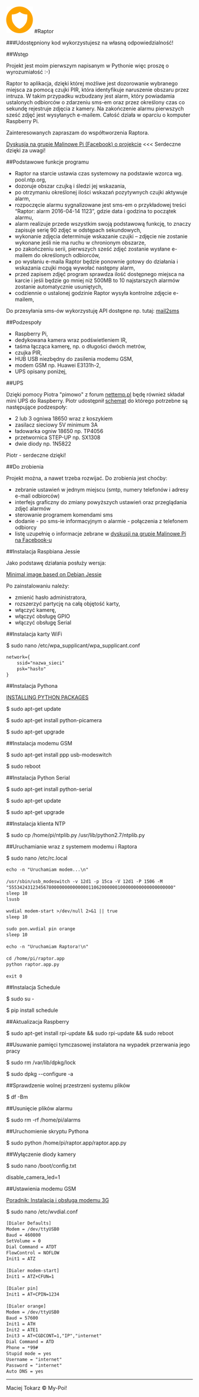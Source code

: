﻿![Raptor](/Docs/icon.png)
#Raptor

###Udostępniony kod wykorzystujesz na własną odpowiedzialność!

##Wstęp

Projekt jest moim pierwszym napisanym w Pythonie więc proszę o wyrozumiałość :-)

Raptor to aplikacja, dzięki której możliwe jest dozorowanie wybranego miejsca za pomocą czujki PIR, która identyfikuje naruszenie obszaru przez intruza. 
W takim przypadku wzbudzany jest alarm, który powiadamia ustalonych odbiorców o zdarzeniu sms-em oraz przez określony czas co sekundę rejestruje zdjęcia z kamery. 
Na zakończenie alarmu pierwszych sześć zdjęć jest wysyłanych e-mailem. Całość działa w oparciu o komputer Raspberry Pi.

Zainteresowanych zapraszam do współtworzenia Raptora.

[Dyskusja na grupie Malinowe Pi (Facebook) o projekcie](https://www.facebook.com/groups/malinowepi/permalink/433256330178355/) <<< Serdeczne dzięki za uwagi!

##Podstawowe funkcje programu

- Raptor na starcie ustawia czas systemowy na podstawie wzorca wg. pool.ntp.org,
- dozoruje obszar czujką i śledzi jej wskazania,
- po otrzymaniu określonej ilości wskazań pozytywnych czujki aktywuje alarm,
- rozpoczęcie alarmu sygnalizowane jest sms-em o przykładowej treści “Raptor: alarm 2016-04-14 1123”, gdzie data i godzina to początek alarmu,
- alarm realizuje przede wszystkim swoją podstawową funkcję, to znaczy zapisuje serię 90 zdjęć w odstępach sekundowych,
- wykonanie zdjęcia determinuje wskazanie czujki – zdjęcie nie zostanie wykonane jeśli nie ma ruchu w chronionym obszarze,
- po zakończeniu serii, pierwszych sześć zdjęć zostanie wysłane e-mailem do określonych odbiorców,
- po wysłaniu e-maila Raptor będzie ponownie gotowy do działania i wskazania czujki mogą wywołać następny alarm,
- przed zapisem zdjęć program sprawdza ilość dostępnego miejsca na karcie i jeśli będzie go mniej niż 500MB to 10 najstarszych alarmów zostanie automatycznie usuniętych,
- codziennie o ustalonej godzinie Raptor wysyła kontrolne zdjęcie e-mailem,

Do przesyłania sms-ów wykorzystuję API dostępne np. tutaj: [mail2sms](https://www.smsapi.pl/mail2sms)

##Podzespoły

- Raspberry Pi,
- dedykowana kamera wraz podświetleniem IR,
- taśma łącząca kamerę, np. o długości dwóch metrów,
- czujka PIR,
- HUB USB niezbędny do zasilenia modemu GSM,
- modem GSM np. Huawei E3131h-2,
- UPS opisany poniżej,

##UPS

Dzięki pomocy Piotra "pimowo" z forum [nettemp.pl](http://nettemp.pl/forum/viewtopic.php?f=8&t=653&hilit=ups) będę również składał mini UPS do Raspberry. Piotr udostępnił [schemat](/Docs/UPS_mini.png) do którego potrzebne są następujące podzespoły:

- 2 lub 3 ogniwa 18650 wraz z koszykiem
- zasilacz sieciowy 5V minimum 3A 
- ładowarka ogniw 18650 np. TP4056
- przetwornica STEP-UP np. SX1308 
- dwie diody np. 1N5822

Piotr - serdeczne dzięki!

##Do zrobienia

Projekt można, a nawet trzeba rozwijać. Do zrobienia jest choćby:

- zebranie ustawień w jednym miejscu (smtp, numery telefonów i adresy e-mail odbiorców)
- interfejs graficzny do zmiany powyższych ustawień oraz przeglądania zdjęć alarmów
- sterowanie programem komendami sms
- dodanie - po sms-ie informacyjnym o alarmie - połączenia z telefonem odbiorcy
- listę uzupełnię o informacje zebrane w [dyskusji na grupie Malinowe Pi na Facebook-u](https://www.facebook.com/groups/malinowepi/permalink/433256330178355/)

##Instalacja Raspbiana Jessie

Jako podstawę działania posłuży wersja:

[Minimal image based on Debian Jessie](https://www.raspberrypi.org/downloads/raspbian/)

Po zainstalowaniu należy:

- zmienić hasło administratora,
- rozszerzyć partycję na całą objętość karty,
- włączyć kamerę,
- włączyć obsługę GPIO
- włączyć obsługę Serial

##Instalacja karty WiFi

$ sudo nano /etc/wpa_supplicant/wpa_supplicant.conf

```
network={
    ssid="nazwa_sieci"
    psk="hasło"
}
```
##Instalacja Pythona

[INSTALLING PYTHON PACKAGES](https://www.raspberrypi.org/documentation/linux/software/python.md)

$ sudo apt-get update

$ sudo apt-get install python-picamera

$ sudo apt-get upgrade

##Instalacja modemu GSM

$ sudo apt-get install ppp usb-modeswitch

$ sudo reboot

##Instalacja Python Serial

$ sudo apt-get install python-serial

$ sudo apt-get update

$ sudo apt-get upgrade

##Instalacja klienta NTP

$ sudo cp /home/pi/ntplib.py /usr/lib/python2.7/ntplib.py

##Uruchamianie wraz z systemem modemu i Raptora

$ sudo nano /etc/rc.local

```
echo -n "Uruchamiam modem...\n"

/usr/sbin/usb_modeswitch -v 12d1 -p 15ca -V 12d1 -P 1506 -M "55534243123456780000000000000011062000000100000000000000000000"
sleep 10
lsusb

wvdial modem-start >/dev/null 2>&1 || true
sleep 10

sudo pon.wvdial pin orange
sleep 10

echo -n "Uruchamiam Raptora!\n"

cd /home/pi/raptor.app
python raptor.app.py

exit 0
```

##Instalacja Schedule

$ sudo su -

$ pip install schedule

##Aktualizacja Raspberry

$ sudo apt-get install rpi-update && sudo rpi-update && sudo reboot 

##Usuwanie pamięci tymczasowej instalatora na wypadek przerwania jego pracy

$ sudo rm /var/lib/dpkg/lock

$ sudo dpkg --configure -a

##Sprawdzenie wolnej przestrzeni systemu plików

$ df -Bm

##Usunięcie plików alarmu

$ sudo rm -rf /home/pi/alarms

##Uruchomienie skryptu Pythona

$ sudo python /home/pi/raptor.app/raptor.app.py

##Wyłączenie diody kamery

$ sudo nano /boot/config.txt

disable_camera_led=1

##Ustawienia modemu GSM

[Poradnik: Instalacja i obsługa modemu 3G](https://dug.net.pl/drukuj/132/huawei_e122___instalacja_i_obsluga_modemu_3g/)

$ sudo nano /etc/wvdial.conf

```
[Dialer Defaults]
Modem = /dev/ttyUSB0
Baud = 460800
SetVolume = 0
Dial Command = ATDT
FlowControl = NOFLOW
Init1 = ATZ

[Dialer modem-start]
Init1 = ATZ+CFUN=1

[Dialer pin]
Init1 = AT+CPIN=1234

[Dialer orange]
Modem = /dev/ttyUSB0
Baud = 57600
Init1 = ATH
Init2 = ATE1
Init3 = AT+CGDCONT=1,"IP","internet"
Dial Command = ATD
Phone = *99#
Stupid mode = yes
Username = "internet"
Password = "internet"
Auto DNS = yes
```
___
Maciej Tokarz © My-Poi!
